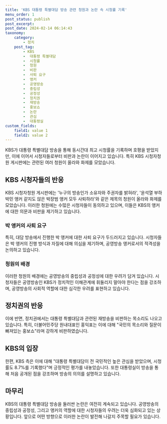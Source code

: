 ```yaml
---
title: 'KBS 대통령 특별대담 방송 관련 청원과 논란 속 시청률 기록'
menu_order: 1
post_status: publish
post_excerpt: 
post_date: 2024-02-14 06:14:43
taxonomy:
    category:
        - 정치
    post_tag:
        - KBS
        -  대통령 특별대담
        -  시청률
        -  청원
        -  비판
        -  사퇴 요구
        -  앵커
        -  공영방송
        -  중립성
        -  공정성
        -  정치권
        -  재방송
        -  홍보쇼
        -  논란
        -  관심
        -  대통령실
custom_fields:
    field1: value 1
    field2: value 2
---
```


KBS가 대통령 특별대담 방송을 통해 동시간대 최고 시청률을 기록하며 호평을 받았지만, 이에 이어서 시청자들로부터 비판과 논란이 이어지고 있습니다. 특히 KBS 시청자청원 게시판에는 관련된 여러 청원이 올라와 화제를 모았습니다.
## KBS 시청자들의 반응
KBS 시청자청원 게시판에는 '누구의 방송인가 소유자와 주권자를 밝혀라', '윤석열 부하 박민 앵커 같지도 않은 박장범 앵커 모두 사퇴하라'와 같은 제목의 청원이 올라와 화제를 모았습니다. 이러한 청원에는 수많은 시청자들이 동의하고 있으며, 이들은 KBS의 앵커에 대한 의문과 비판을 제기하고 있습니다.
### 박 앵커의 사퇴 요구
특히, 대담 방송에서 진행한 박 앵커에 대한 사퇴 요구가 두드러지고 있습니다. 시청자들은 박 앵커의 진행 방식과 자질에 대해 의심을 제기하며, 공영방송 앵커로서의 적격성을 논의하고 있습니다. 
### 청원의 배경
이러한 청원의 배경에는 공영방송의 중립성과 공정성에 대한 우려가 담겨 있습니다. 시청자들은 공영방송인 KBS가 정치적인 이해관계에 휘둘리지 말아야 한다는 점을 강조하며, 공영방송의 사회적 역할에 대한 심각한 우려를 표현하고 있습니다.
## 정치권의 반응
이에 반면, 정치권에서는 대통령 특별대담과 관련된 재방송을 비판하는 목소리도 나오고 있습니다. 특히, 더불어민주당 원내대표인 홍익표는 이에 대해 "국민의 목소리와 질문이 빠져있는 홍보쇼"라며 강하게 비판하였습니다.
## KBS의 입장
한편, KBS 측은 이에 대해 "대통령 특별대담이 전 국민적인 높은 관심을 받았으며, 시청률도 8.7%를 기록했다"며 긍정적인 평가를 내놓았습니다. 또한 대통령실이 방송을 통해 처음 공개된 점을 강조하며 방송의 의의를 설명하고 있습니다.
## 마무리
KBS의 대통령 특별대담 방송을 둘러싼 논란은 여전히 계속되고 있습니다. 공영방송의 중립성과 공정성, 그리고 앵커의 역할에 대한 시청자들의 우려는 더욱 심화되고 있는 상황입니다. 앞으로 어떤 방향으로 이러한 논란이 발전해 나갈지 주목할 필요가 있습니다.
